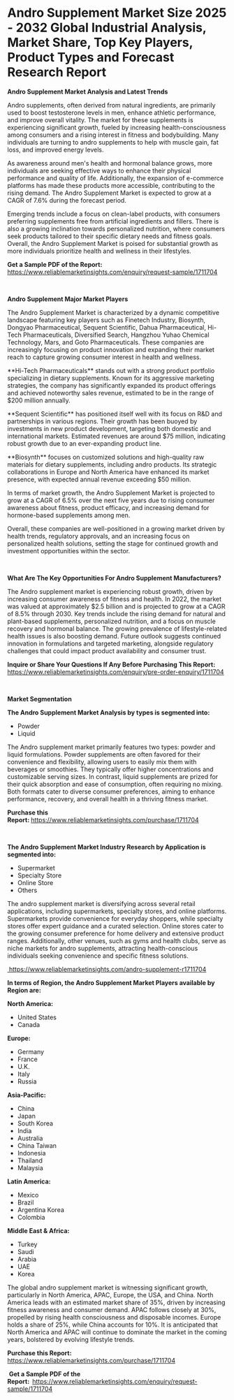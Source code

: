 <p><h1>Andro Supplement Market Size 2025 - 2032 Global Industrial Analysis, Market Share, Top Key Players, Product Types and Forecast Research Report</h1></p><p><strong>Andro Supplement Market Analysis and Latest Trends</strong></p>
<p><p>Andro supplements, often derived from natural ingredients, are primarily used to boost testosterone levels in men, enhance athletic performance, and improve overall vitality. The market for these supplements is experiencing significant growth, fueled by increasing health-consciousness among consumers and a rising interest in fitness and bodybuilding. Many individuals are turning to andro supplements to help with muscle gain, fat loss, and improved energy levels. </p><p>As awareness around men's health and hormonal balance grows, more individuals are seeking effective ways to enhance their physical performance and quality of life. Additionally, the expansion of e-commerce platforms has made these products more accessible, contributing to the rising demand. The Andro Supplement Market is expected to grow at a CAGR of 7.6% during the forecast period. </p><p>Emerging trends include a focus on clean-label products, with consumers preferring supplements free from artificial ingredients and fillers. There is also a growing inclination towards personalized nutrition, where consumers seek products tailored to their specific dietary needs and fitness goals. Overall, the Andro Supplement Market is poised for substantial growth as more individuals prioritize health and wellness in their lifestyles.</p></p>
<p><strong>Get a Sample PDF of the Report:&nbsp;</strong> <a href="https://www.reliablemarketinsights.com/enquiry/request-sample/1711704?utm_campaign=2193&utm_medium=2&utm_source=Github&utm_content=ia&utm_term=19042025&utm_id=andro-supplement">https://www.reliablemarketinsights.com/enquiry/request-sample/1711704</a></p>
<p>&nbsp;</p>
<p><strong>Andro Supplement Major Market Players</strong></p>
<p><p>The Andro Supplement Market is characterized by a dynamic competitive landscape featuring key players such as Finetech Industry, Biosynth, Dongyao Pharmaceutical, Sequent Scientific, Dahua Pharmaceutical, Hi-Tech Pharmaceuticals, Diversified Search, Hangzhou Yuhao Chemical Technology, Mars, and Goto Pharmaceuticals. These companies are increasingly focusing on product innovation and expanding their market reach to capture growing consumer interest in health and wellness.</p><p>**Hi-Tech Pharmaceuticals** stands out with a strong product portfolio specializing in dietary supplements. Known for its aggressive marketing strategies, the company has significantly expanded its product offerings and achieved noteworthy sales revenue, estimated to be in the range of $200 million annually.</p><p>**Sequent Scientific** has positioned itself well with its focus on R&D and partnerships in various regions. Their growth has been buoyed by investments in new product development, targeting both domestic and international markets. Estimated revenues are around $75 million, indicating robust growth due to an ever-expanding product line.</p><p>**Biosynth** focuses on customized solutions and high-quality raw materials for dietary supplements, including andro products. Its strategic collaborations in Europe and North America have enhanced its market presence, with expected annual revenue exceeding $50 million.</p><p>In terms of market growth, the Andro Supplement Market is projected to grow at a CAGR of 6.5% over the next five years due to rising consumer awareness about fitness, product efficacy, and increasing demand for hormone-based supplements among men. </p><p>Overall, these companies are well-positioned in a growing market driven by health trends, regulatory approvals, and an increasing focus on personalized health solutions, setting the stage for continued growth and investment opportunities within the sector.</p></p>
<p>&nbsp;</p>
<p><strong>What Are The Key Opportunities For Andro Supplement Manufacturers?</strong></p>
<p><p>The Andro supplement market is experiencing robust growth, driven by increasing consumer awareness of fitness and health. In 2022, the market was valued at approximately $2.5 billion and is projected to grow at a CAGR of 8.5% through 2030. Key trends include the rising demand for natural and plant-based supplements, personalized nutrition, and a focus on muscle recovery and hormonal balance. The growing prevalence of lifestyle-related health issues is also boosting demand. Future outlook suggests continued innovation in formulations and targeted marketing, alongside regulatory challenges that could impact product availability and consumer trust.</p></p>
<p><strong>Inquire or Share Your Questions If Any Before Purchasing This Report:</strong> <a href="https://www.reliablemarketinsights.com/enquiry/pre-order-enquiry/1711704?utm_campaign=2193&utm_medium=2&utm_source=Github&utm_content=ia&utm_term=19042025&utm_id=andro-supplement">https://www.reliablemarketinsights.com/enquiry/pre-order-enquiry/1711704</a></p>
<p>&nbsp;</p>
<p><strong>Market Segmentation</strong></p>
<p><strong>The Andro Supplement Market Analysis by types is segmented into:</strong></p>
<p><ul><li>Powder</li><li>Liquid</li></ul></p>
<p><p>The Andro supplement market primarily features two types: powder and liquid formulations. Powder supplements are often favored for their convenience and flexibility, allowing users to easily mix them with beverages or smoothies. They typically offer higher concentrations and customizable serving sizes. In contrast, liquid supplements are prized for their quick absorption and ease of consumption, often requiring no mixing. Both formats cater to diverse consumer preferences, aiming to enhance performance, recovery, and overall health in a thriving fitness market.</p></p>
<p><strong>Purchase this Report:&nbsp;</strong><a href="https://www.reliablemarketinsights.com/purchase/1711704?utm_campaign=2193&utm_medium=2&utm_source=Github&utm_content=ia&utm_term=19042025&utm_id=andro-supplement">https://www.reliablemarketinsights.com/purchase/1711704</a></p>
<p>&nbsp;</p>
<p><strong>The Andro Supplement Market Industry Research by Application is segmented into:</strong></p>
<p><ul><li>Supermarket</li><li>Specialty Store</li><li>Online Store</li><li>Others</li></ul></p>
<p><p>The andro supplement market is diversifying across several retail applications, including supermarkets, specialty stores, and online platforms. Supermarkets provide convenience for everyday shoppers, while specialty stores offer expert guidance and a curated selection. Online stores cater to the growing consumer preference for home delivery and extensive product ranges. Additionally, other venues, such as gyms and health clubs, serve as niche markets for andro supplements, attracting health-conscious individuals seeking convenience and specific fitness solutions.</p></p>
<p><a href="https://www.reliablemarketinsights.com/andro-supplement-r1711704?utm_campaign=2193&utm_medium=2&utm_source=Github&utm_content=ia&utm_term=19042025&utm_id=andro-supplement">&nbsp;https://www.reliablemarketinsights.com/andro-supplement-r1711704</a></p>
<p><strong>In terms of Region, the Andro Supplement Market Players available by Region are:</strong></p>
<p>
    <p> <strong> North America: </strong>
        <ul>
            <li>United States</li>
            <li>Canada</li>
        </ul>
        </p> 
    <p> <strong> Europe: </strong>
        <ul>
            <li>Germany</li>
            <li>France</li>
            <li>U.K.</li>
            <li>Italy</li>
            <li>Russia</li>
        </ul>
        </p> 
    <p> <strong> Asia-Pacific: </strong>
        <ul>
            <li>China</li>
            <li>Japan</li>
            <li>South Korea</li>
            <li>India</li>
            <li>Australia</li>
            <li>China Taiwan</li>
            <li>Indonesia</li>
            <li>Thailand</li>
            <li>Malaysia</li>
        </ul>
        </p> 
    <p> <strong> Latin America: </strong>
        <ul>
            <li>Mexico</li>
            <li>Brazil</li>
            <li>Argentina Korea</li>
            <li>Colombia</li>
        </ul>
        </p> 
    <p> <strong> Middle East & Africa: </strong>
        <ul>
            <li>Turkey</li>
            <li>Saudi</li>
            <li>Arabia</li>
            <li>UAE</li>
            <li>Korea</li>
        </ul>
    </p>
    </p>
<p><p>The global andro supplement market is witnessing significant growth, particularly in North America, APAC, Europe, the USA, and China. North America leads with an estimated market share of 35%, driven by increasing fitness awareness and consumer demand. APAC follows closely at 30%, propelled by rising health consciousness and disposable incomes. Europe holds a share of 25%, while China accounts for 10%. It is anticipated that North America and APAC will continue to dominate the market in the coming years, bolstered by evolving lifestyle trends.</p></p>
<p><strong>Purchase this Report: </strong><a href="https://www.reliablemarketinsights.com/purchase/1711704?utm_campaign=2193&utm_medium=2&utm_source=Github&utm_content=ia&utm_term=19042025&utm_id=andro-supplement">https://www.reliablemarketinsights.com/purchase/1711704</a></p>
<p>&nbsp;<strong>Get a Sample PDF of the Report:&nbsp;&nbsp;</strong><a href="https://www.reliablemarketinsights.com/enquiry/request-sample/1711704?utm_campaign=2193&utm_medium=2&utm_source=Github&utm_content=ia&utm_term=19042025&utm_id=andro-supplement">https://www.reliablemarketinsights.com/enquiry/request-sample/1711704</a></p>
<p><strong></strong></p>
<p><p></p><p></p><p></p></p>